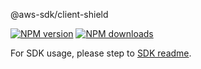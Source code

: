 @aws-sdk/client-shield

[![NPM version](https://img.shields.io/npm/v/@aws-sdk/client-shield/beta.svg)](https://www.npmjs.com/package/@aws-sdk/client-shield)
[![NPM downloads](https://img.shields.io/npm/dm/@aws-sdk/client-shield.svg)](https://www.npmjs.com/package/@aws-sdk/client-shield)

For SDK usage, please step to [SDK readme](https://github.com/aws/aws-sdk-js-v3).
